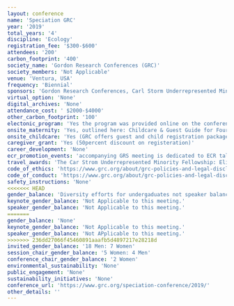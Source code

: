 ```yaml
---
layout: conference 
name: 'Speciation GRC'
year: '2019'
total_years: '4'
discipline: 'Ecology'
registration_fee: '$300-$600'
attendees: '200'
carbon_footprint: '400'
society_name: 'Gordon Research Conferences (GRC)'
society_members: 'Not Applicable'
venue: 'Ventura, USA'
frequency: 'Biennial'
sponsors: 'Gordon Research Conferences, Carl Storm Underrepresented Minority Fellowship program, Frontiers in Ecology and Evolution'
virtual_option: 'None'
digital_archives: 'None'
attendance_cost: ' $2000-$4000'
other_carbon_footprint: '100'
electonic_program: 'Yes the program was provided online on the conference website.'
onsite_maternity: 'Yes, outlined here: Childcare & Guest Guide for Four Points Sheraton: https://www.grc.org/_resources/common/userfiles/file/Childcarepercent20andpercent20Guestpercent20Guidepercent20percent20-percent20Fourpercent20Points.pdf'
onsite_childcare: 'Yes (GRC offers guest and child registration packages that allow guests to share your accommodations and join you at meals. Children under 4-years-old are free of charge and children ages 4-12 receive a 50percent discount. Additional information is available in the childcare and guest guide for this GRC venue. You may register guests when you complete your conference registration by indicating who will be joining you (all registered guests receive badges for access to meals). Please note that guests of any age are not able to attend science or poster sessions. Unfortunately, childcare recommendations are not available for this venue. We suggest you conduct online searches or speak with other people attending the conference to identify services that might be available during your conference.)'
caregiver_grant: 'Yes (50percent discount on registeration)'
career_development: 'None'
ecr_promotion_events: 'accompanying GRS meeting is dedicated to ECR talks only.'
travel_awards: 'The Car Strom Underrepresented Minority Fellowship: Eligibility: must be: Graduate student, postdoc, faculty or research scientist, Hispanic or Latino, American Indian or Alaska Native, Black or African American, Native Hawaiian or Other Pacific Islander, U.S. Citizen or permanent resident with a Green Card, Currently working at a U.S. institution, Is attending a GRC for the first time'
code_of_ethics: 'https://www.grc.org/about/grc-policies-and-legal-disclaimers/'
code_of_conduct: 'https://www.grc.org/about/grc-policies-and-legal-disclaimers/'
safety_instructions: 'None'
<<<<<<< HEAD
gender_balance: 'Diversity efforts for undergaduates not speaker balance: https://www.grc.org/about/grc-diversity-initiatives/'
keynote_gender_balance: 'Not Applicable to this meeting.'
speaker_gender_balance: 'Not Applicable to this meeting.'
=======
gender_balance: 'None'
keynote_gender_balance: 'Not Applicable to this meeting.'
speaker_gender_balance: 'Not APplicable to this meeting.'
>>>>>>> 236dd27066f45460891aaafb5d4897217e28218d
invited_gender_balance: '18 Men: 7 Women'
session_chair_gender_balance: '5 Women: 4 Men'
conference_chair_gender_balance: '2 Women'
environmental_sustainability: 'None'
public_engagement: 'None'
sustainability_initiatives: 'None'
conference_url: 'https://www.grc.org/speciation-conference/2019/'
other_details: ''
---
```

